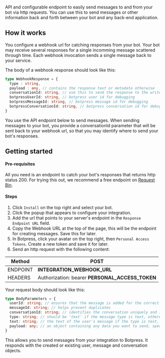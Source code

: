 API and configurable endpoint to easily send messages to and from your bot via http requests. You can use this to send messages or other information back and forth between your bot and any back-end application.

## How it works
You configure a webhook url for catching responses from your bot. Your bot may receive several responses for a single incomming message scattered through time. Each webhook invocation sends a single message back to your service.

The body of a webhook response should look like this:

```typescript
type WebhookResponse = {
  type : string, 
  payload : any, // contains the response text or metadata otherwise
  conversationId: string, // use this to send the response to the write location
  botpressUserId: string, // botpress user id for debugging 
  botpressMessageId: string, // botpress message id for debugging 
  botpressConversationId: string, // botpress conversation id for debugging
}
```

You use the API endpoint below to send messages. When sending messages to your bot, you provide a conversationId parameter that will be sent back to your webhook url, so that you may identify where to send your bot's responses.

## Getting started

#### Pre-requisites
All you need is an endpoint to catch your bot's responses that returns http status 200. For trying this out, we recommend a free endpoint on [Request Bin](https://pipedream.com/requestbin). 

#### Steps
1. Click `Install` on the top right and select your bot.
2. Click the popup that appears to configure your integration.
3. Add the url that points to your server's endpoint in the `Response Endpoint URL` field.
4. Copy the Webhook URL at the top of the page, this will be the endpoint for creating messages. Save this for later.
5. In Botpress, click your avatar on the top right, then `Personal Access Tokens`. Create a new token and save it for later.
6. Send an http request with the following content:

| Method | POST |
| ------ | ---- |
| ENDPOINT | **INTEGRATION_WEBHOOK_URL** |
| HEADERS | Authorization: bearer **PERSONAL_ACCESS_TOKEN** |

Your request body should look like this:
```typescript
type BodyParameters = {
  userId: string; // ensures that the message is added for the correct user, in case of multiple users
  messageId: string; // helps prevent duplicates
  conversationId: string; // identifies the conversation uniquely and is used for sending back responses
  type: string; // should be 'text' if the message type is text, otherwise a different string for other types
  text: string; // the text of the user's message if the type is text, or a summary of the payload for other types
  payload: any; // an object containing any data you want to send, specific to the message type
}
```

This allows you to send messages from your integration to Botpress. It responds with the created or existing user, message and conversation objects.